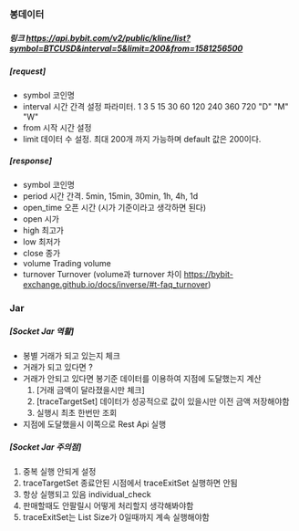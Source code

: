 ### 봉데이터 
##### 링크 https://api.bybit.com/v2/public/kline/list?symbol=BTCUSD&interval=5&limit=200&from=1581256500

##### [request]
- symbol 코인명
- interval 시간 간격 설정 파라미터. 1 3 5 15 30 60 120 240 360 720 "D" "M" "W"
- from 시작 시간 설정
- limit 데이터 수 설정. 최대 200개 까지 가능하며 default 값은 200이다.

##### [response]
- symbol 코인명
- period 시간 간격. 5min, 15min, 30min, 1h, 4h, 1d
- open_time 오픈 시간 (시가 기준이라고 생각하면 된다)
- open 시가
- high 최고가
- low	최저가
- close 종가
- volume Trading volume
- turnover Turnover (volume과 turnover 차이 https://bybit-exchange.github.io/docs/inverse/#t-faq_turnover)

### Jar
##### [Socket Jar 역활]
- 봉별 거래가 되고 있는지 체크
- 거래가 되고 있다면 ?
- 거래가 안되고 있다면 봉기준 데이터를 이용하여 지점에 도달했는지 계산
  1. [거래 금액이 달라졌을시만 체크]
  2. [traceTargetSet] 데이터가 성공적으로 값이 있을시만 이전 금액 저장해야함
  3. 실행시 최초 한번만 조회
- 지점에 도달했을시 이쪽으로 Rest Api 실행

##### [Socket Jar 주의점]
1. 중복 실행 안되게 설정
2. traceTargetSet 종료안된 시점에서 traceExitSet 실행하면 안됨
3. 항상 실행되고 있음 individual_check
4. 판매할때도 안팔릴시 어떻게 처리할지 생각해봐야함
5. traceExitSet는 List Size가 0일때까지 계속 실행해야함